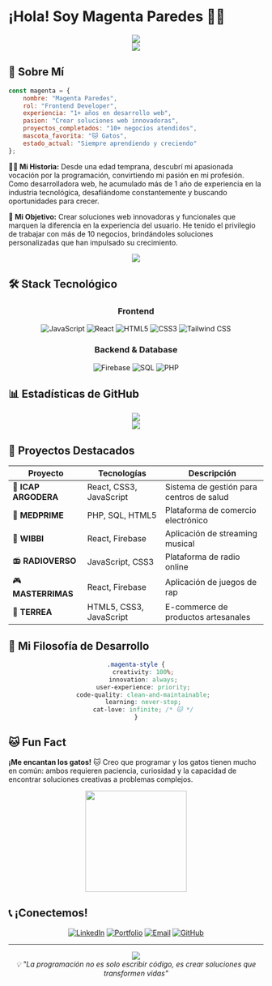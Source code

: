 # ¡Hola! Soy Magenta Paredes 👋✨

<div align="center">
  <img src="https://capsule-render.vercel.app/api?type=waving&color=gradient&customColorList=12,2,20,25,30&height=200&section=header&text=Frontend%20Developer&fontSize=40&fontColor=fff&animation=fadeIn&fontAlignY=35" />
</div>

<div align="center">
  <img src="https://readme-typing-svg.herokuapp.com?font=Fira+Code&size=22&duration=3000&pause=1000&color=6366F1&background=FFFFFF00&center=true&vCenter=true&multiline=true&width=500&height=100&lines=Desarrolladora+Frontend+%F0%9F%92%BB;Creando+experiencias+digitales+%E2%9C%A8;Siempre+aprendiendo+algo+nuevo+%F0%9F%9A%80" />
</div>

## 🌟 Sobre Mí

```javascript
const magenta = {
    nombre: "Magenta Paredes",
    rol: "Frontend Developer",
    experiencia: "1+ años en desarrollo web",
    pasion: "Crear soluciones web innovadoras",
    proyectos_completados: "10+ negocios atendidos",
    mascota_favorita: "🐱 Gatos",
    estado_actual: "Siempre aprendiendo y creciendo"
};
```

**👩‍💻 Mi Historia:** Desde una edad temprana, descubrí mi apasionada vocación por la programación, convirtiendo mi pasión en mi profesión. Como desarrolladora web, he acumulado más de 1 año de experiencia en la industria tecnológica, desafiándome constantemente y buscando oportunidades para crecer.

**🎯 Mi Objetivo:** Crear soluciones web innovadoras y funcionales que marquen la diferencia en la experiencia del usuario. He tenido el privilegio de trabajar con más de 10 negocios, brindándoles soluciones personalizadas que han impulsado su crecimiento.

<div align="center">
  <img src="https://github-readme-stats.vercel.app/api?username=TU-USERNAME&show_icons=true&theme=tokyonight&hide_border=true&bg_color=0D1117&title_color=6366F1&icon_color=EC4899&text_color=E5E7EB" />
</div>

## 🛠️ Stack Tecnológico

<div align="center">

### Frontend
![JavaScript](https://img.shields.io/badge/JavaScript-F7DF1E?style=for-the-badge&logo=javascript&logoColor=black)
![React](https://img.shields.io/badge/React-61DAFB?style=for-the-badge&logo=react&logoColor=black)
![HTML5](https://img.shields.io/badge/HTML5-E34F26?style=for-the-badge&logo=html5&logoColor=white)
![CSS3](https://img.shields.io/badge/CSS3-1572B6?style=for-the-badge&logo=css3&logoColor=white)
![Tailwind CSS](https://img.shields.io/badge/Tailwind_CSS-38B2AC?style=for-the-badge&logo=tailwind-css&logoColor=white)

### Backend & Database
![Firebase](https://img.shields.io/badge/Firebase-FFCA28?style=for-the-badge&logo=firebase&logoColor=black)
![SQL](https://img.shields.io/badge/SQL-4479A1?style=for-the-badge&logo=mysql&logoColor=white)
![PHP](https://img.shields.io/badge/PHP-777BB4?style=for-the-badge&logo=php&logoColor=white)

</div>

## 📊 Estadísticas de GitHub

<div align="center">
  <img src="https://github-readme-streak-stats.herokuapp.com/?user=TU-USERNAME&theme=tokyonight&hide_border=true&background=0D1117&stroke=6366F1&ring=EC4899&fire=EC4899&currStreakLabel=6366F1" />
</div>

<div align="center">
  <img src="https://github-readme-stats.vercel.app/api/top-langs/?username=TU-USERNAME&layout=compact&theme=tokyonight&hide_border=true&bg_color=0D1117&title_color=6366F1&text_color=E5E7EB" />
</div>

## 🚀 Proyectos Destacados

<div align="center">

| Proyecto | Tecnologías | Descripción |
|----------|-------------|-------------|
| 🏥 **ICAP ARGODERA** | React, CSS3, JavaScript | Sistema de gestión para centros de salud |
| 🛒 **MEDPRIME** | PHP, SQL, HTML5 | Plataforma de comercio electrónico |
| 🎵 **WIBBI** | React, Firebase | Aplicación de streaming musical |
| 📻 **RADIOVERSO** | JavaScript, CSS3 | Plataforma de radio online |
| 🎮 **MASTERRIMAS** | React, Firebase | Aplicación de juegos de rap |
| 🐰 **TERREA** | HTML5, CSS3, JavaScript | E-commerce de productos artesanales |

</div>

## 🎨 Mi Filosofía de Desarrollo

<div align="center">
  
```css
.magenta-style {
    creativity: 100%;
    innovation: always;
    user-experience: priority;
    code-quality: clean-and-maintainable;
    learning: never-stop;
    cat-love: infinite; /* 🐱 */
}
```

</div>

## 🐱 Fun Fact

**¡Me encantan los gatos!** 🐱 Creo que programar y los gatos tienen mucho en común: ambos requieren paciencia, curiosidad y la capacidad de encontrar soluciones creativas a problemas complejos.

<div align="center">
  <img src="https://media.giphy.com/media/JIX9t2j0ZTN9S/giphy.gif" width="200" />
</div>

## 📞 ¡Conectemos!

<div align="center">

[![LinkedIn](https://img.shields.io/badge/LinkedIn-0077B5?style=for-the-badge&logo=linkedin&logoColor=white)](https://linkedin.com/in/tu-perfil)
[![Portfolio](https://img.shields.io/badge/Portfolio-FF5722?style=for-the-badge&logo=firefox&logoColor=white)](https://tu-portfolio.com)
[![Email](https://img.shields.io/badge/Email-D14836?style=for-the-badge&logo=gmail&logoColor=white)](mailto:tu-email@gmail.com)
[![GitHub](https://img.shields.io/badge/GitHub-100000?style=for-the-badge&logo=github&logoColor=white)](https://github.com/TU-USERNAME)

</div>

---

<div align="center">
  <img src="https://capsule-render.vercel.app/api?type=waving&color=gradient&customColorList=12,2,20,25,30&height=100&section=footer" />
</div>

<div align="center">
  <i>💡 "La programación no es solo escribir código, es crear soluciones que transformen vidas"</i>
</div>
